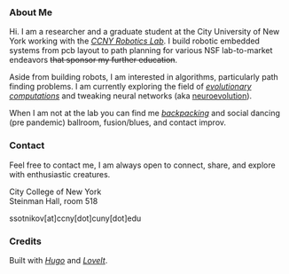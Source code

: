 ### About Me

Hi. I am a researcher and a graduate student at the City University of New York working with the [*CCNY Robotics Lab*](https://ccny-ros-pkg.github.io). I build robotic embedded systems from pcb layout to path planning for various NSF lab-to-market endeavors ~~that sponsor my further education~~.  

Aside from building robots, I am interested in algorithms, particularly path finding problems. I am currently exploring the field of [*evolutionary computations*](https://en.wikipedia.org/wiki/Evolutionary_computation) and tweaking neural networks (aka [neuroevolution](http://eplex.cs.ucf.edu/hyperNEATpage/HyperNEAT.html)).

When I am not at the lab you can find me [*backpacking*](https://www.flickr.com/photos/sl-vision/) and social dancing (pre pandemic) ballroom, fusion/blues, and contact improv.
### Contact
Feel free to contact me, I am always open to connect, share, and explore with enthusiastic creatures.  

City College of New York  
Steinman Hall, room 518

ssotnikov[at]ccny[dot]cuny[dot]edu

### Credits
Built with [*Hugo*](https://gohugo.io) and [*LoveIt*](https://github.com/dillonzq/LoveIt.git).